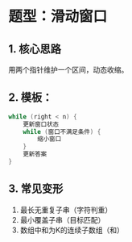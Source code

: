 # 题型：滑动窗口

## 1. 核心思路
用两个指针维护一个区间，动态收缩。

## 2. 模板：
```cpp
while (right < n) {
    更新窗口状态
    while (窗口不满足条件) {
        缩小窗口
    }
    更新答案
}
```


## 3. 常见变形
1. 最长无重复子串（字符判重）
2. 最小覆盖子串（目标匹配）
3. 数组中和为K的连续子数组（和）
